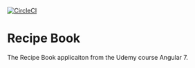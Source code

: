[![CircleCI](https://circleci.com/gh/lazokin/Angular_RecipeBook.svg?style=svg)](https://circleci.com/gh/lazokin/Angular_RecipeBook)
# Recipe Book
The Recipe Book applicaiton from the Udemy course Angular 7.
